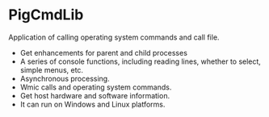 # PigCmdLib

Application of calling operating system commands and call file.

 - Get enhancements for parent and child processes
 - A series of console functions, including reading lines, whether to select, simple menus, etc.
 - Asynchronous processing.
 - Wmic calls and operating system commands.
 - Get host hardware and software information.
 - It can run on Windows and Linux platforms.
